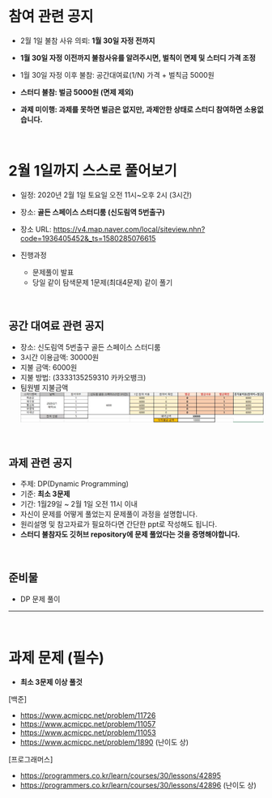 # 참여 관련 공지
- 2월 1일 불참 사유 의뢰: **1월 30일 자정 전까지**
- **1월 30일 자정 이전까지 불참사유를 알려주시면, 벌칙이 면제 및 스터디 가격 조정**
- 1월 30일 자정 이후 불참: 공간대여료(1/N) 가격 + 벌칙금 5000원

- **스터디 불참: 벌금 5000원 (면제 제외)**
- **과제 미이행: 과제를 못하면 벌금은 없지만, 과제안한 상태로 스터디 참여하면 소용없습니다.**

<br>

# 2월 1일까지 스스로 풀어보기
- 일정: 2020년 2월 1일 토요일 오전 11시~오후 2시 (3시간)
- 장소: **골든 스페이스 스터디룸 (신도림역 5번출구)**
- 장소 URL: https://v4.map.naver.com/local/siteview.nhn?code=1936405452&_ts=1580285076615

- 진행과정
  - 문제풀이 발표
  - 당일 같이 탐색문제 1문제(최대4문제) 같이 풀기
<br>

## 공간 대여료 관련 공지
- 장소: 신도림역 5번출구 골든 스페이스 스터디룸
- 3시간 이용금액: 30000원
- 지불 금액: 6000원
- 지불 방법: (3333135259310 카카오뱅크)
- 팀원별 지불금액
![ex_screenshot](./0201_pay.JPG)


<br>

## 과제 관련 공지
- 주제: DP(Dynamic Programming)
- 기준: **최소 3문제**
- 기간: 1월29일 ~ 2월 1일 오전 11시 이내
- 자신이 문제를 어떻게 풀었는지 문제풀이 과정을 설명합니다.
- 원리설명 및 참고자료가 필요하다면 간단한 ppt로 작성해도 됩니다.
- **스터디 불참자도 깃허브 repository에 문제 풀었다는 것을 증명해야합니다.**

<br>

## 준비물
- DP 문제 풀이

<hr>
<br>

# 과제 문제 (필수)
- **최소 3문제 이상 풀것**

[백준]
- https://www.acmicpc.net/problem/11726 
- https://www.acmicpc.net/problem/11057
- https://www.acmicpc.net/problem/11053
- https://www.acmicpc.net/problem/1890 (난이도 상)

[프로그래머스]
- https://programmers.co.kr/learn/courses/30/lessons/42895 
- https://programmers.co.kr/learn/courses/30/lessons/42896 (난이도 상)
<BR>
